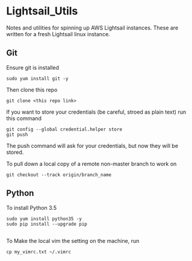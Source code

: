 # Lightsail_Utils
Notes and utilities for spinning up AWS Lightsail instances. 
These are written for a fresh Lightsail linux instance.

## Git

Ensure git is installed

```
sudo yum install git -y
```

Then clone this repo

```
git clone <this repo link>
```

If you want to store your credentials (be careful, stroed as plain text) run this command

```
git config --global credential.helper store
git push 
```

The push command will ask for your credentials, but now they will be stored.

To pull down a local copy of a remote non-master branch to work on

```
git checkout --track origin/branch_name
```

## Python

To install Python 3.5

```
sudo yum install python35 -y
sudo pip install --upgrade pip
``` 

##

To Make the local vim the setting on the machine, run

```
cp my_vimrc.txt ~/.vimrc
```
